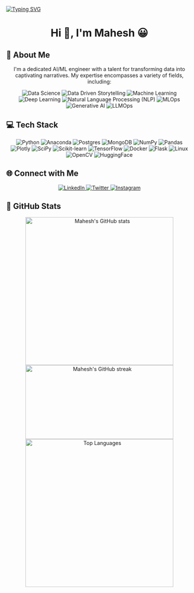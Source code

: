 [![Typing SVG](https://readme-typing-svg.herokuapp.com?size=30&width=700&lines=Welcome+!+😀)](https://git.io/typing-svg)

<h1 align="center"><b>Hi 👋, I'm Mahesh 😀</b></h1>


## 🌟 About Me
<p align="center">I'm a dedicated AI/ML engineer with a talent for transforming data into captivating narratives. My expertise encompasses a variety of fields, including:</p>

<p align="center">
  <img src="https://img.shields.io/badge/DataScience-9A1663?style=plastic&logo=WhenIWork&logoColor=white" alt="Data Science" />
  <img src="https://img.shields.io/badge/Data%20Driven%20Storytelling-31C6D4?style=plastic&logo=WhenIWork&logoColor=white" alt="Data Driven Storytelling" />
  <img src="https://img.shields.io/badge/MachineLearning-DC5F00?style=plastic&logo=WhenIWork&logoColor=white" alt="Machine Learning" />
  <img src="https://img.shields.io/badge/DeepLearning-000000?style=plastic&logo=WhenIWork&logoColor=white" alt="Deep Learning" />
  <img src="https://img.shields.io/badge/Natural%20Language%20Processing%20(NLP)-9A1663?style=plastic&logo=WhenIWork&logoColor=white" alt="Natural Language Processing (NLP)" />
  <img src="https://img.shields.io/badge/MLOps-0F3460?style=plastic&logo=WhenIWork&logoColor=white" alt="MLOps" />
  <img src="https://img.shields.io/badge/GenAI-31C6D4?style=plastic&logo=WhenIWork&logoColor=white" alt="Generative AI" />
  <img src="https://img.shields.io/badge/LLMOps-DC5F00?style=plastic&logo=WhenIWork&logoColor=white" alt="LLMOps" />
</p>



## 💻 Tech Stack
<p align="center">
  <img src="https://img.shields.io/badge/python-3670A0?style=for-the-badge&logo=python&logoColor=ffdd90" alt="Python" />
  <img src="https://img.shields.io/badge/Anaconda-%2344A833.svg?style=for-the-badge&logo=anaconda&logoColor=white" alt="Anaconda" />
  <img src="https://img.shields.io/badge/postgres-%23316192.svg?style=for-the-badge&logo=postgresql&logoColor=white" alt="Postgres" />
  <img src="https://img.shields.io/badge/MongoDB-%234ea94b.svg?style=for-the-badge&logo=mongodb&logoColor=white" alt="MongoDB" />
  <img src="https://img.shields.io/badge/numpy-%23013243.svg?style=for-the-badge&logo=numpy&logoColor=white" alt="NumPy" />
  <img src="https://img.shields.io/badge/pandas-%23150458.svg?style=for-the-badge&logo=pandas&logoColor=white" alt="Pandas" />
  <img src="https://img.shields.io/badge/Plotly-%233F4F75.svg?style=for-the-badge&logo=plotly&logoColor=white" alt="Plotly" />
  <img src="https://img.shields.io/badge/SciPy-%230C55A5.svg?style=for-the-badge&logo=scipy&logoColor=%white" alt="SciPy" />
  <img src="https://img.shields.io/badge/scikit--learn-%23F7931E.svg?style=for-the-badge&logo=scikit-learn&logoColor=white" alt="Scikit-learn" />
  <img src="https://img.shields.io/badge/TensorFlow-%23FF6F00.svg?style=for-the-badge&logo=TensorFlow&logoColor=white" alt="TensorFlow" />
  <img src="https://img.shields.io/badge/Docker-%23FF6F00.svg?style=for-the-badge&logo=Docker&logoColor=white" alt="Docker" />
  <img src="https://img.shields.io/badge/Flask-%23FF6F00.svg?style=for-the-badge&logo=Flask&logoColor=white" alt="Flask" />
  <img src="https://img.shields.io/badge/linux-%23FF6F00.svg?style=for-the-badge&logo=linux&logoColor=white" alt="Linux" />
  <img src="https://img.shields.io/badge/OpenCV-%23FF6F00.svg?style=for-the-badge&logo=OpenCV&logoColor=white" alt="OpenCV" />
  <img src="https://img.shields.io/badge/HuggingFace-%23FF6F00.svg?style=for-the-badge&logo=HuggingFace&logoColor=white" alt="HuggingFace" />
</p>



## 🌐 Connect with Me
<p align="center">
  <a href="https://www.linkedin.com/in/maheshgowda47/" target="_blank">
    <img src="https://img.icons8.com/color/48/000000/linkedin.png" alt="LinkedIn" />
  </a>
  <a href="https://twitter.com/aetherix" target="_blank">
    <img src="https://img.icons8.com/fluent/48/000000/twitter.png" alt="Twitter" />
  </a>
  <a href="https://www.instagram.com/_mahesh.gowda_/" target="_blank">
    <img src="https://img.icons8.com/fluent/48/000000/instagram-new.png" alt="Instagram" />
  </a>
</p>



## 📖 GitHub Stats

<p align="center">
  <img src="https://github-readme-stats.vercel.app/api?username=maheshgowda47&show_icons=true&theme=radical" alt="Mahesh's GitHub stats" width="400" />
  <img src="https://github-readme-streak-stats.herokuapp.com/?user=maheshgowda47&theme=radical" alt="Mahesh's GitHub streak" width="400" height="200" />
  <img src="https://github-readme-stats.vercel.app/api/top-langs/?username=maheshgowda47&layout=compact&theme=radical" alt="Top Languages" width="400" />
</p>




